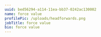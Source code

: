 ```yaml
---
uuid: bed56294-a114-11ea-bb37-0242ac130002
name: force value
profilePic: /uploads/headforwards.png
jobTitle: force value
bio: force value
---
```


